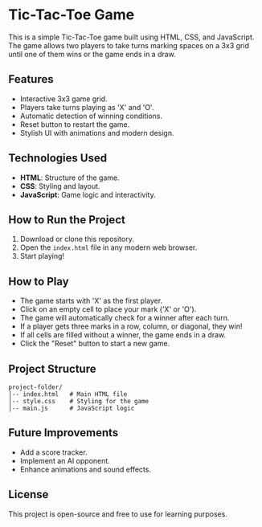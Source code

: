 # Tic-Tac-Toe Game

This is a simple Tic-Tac-Toe game built using HTML, CSS, and JavaScript. The game allows two players to take turns marking spaces on a 3x3 grid until one of them wins or the game ends in a draw.

## Features
- Interactive 3x3 game grid.
- Players take turns playing as 'X' and 'O'.
- Automatic detection of winning conditions.
- Reset button to restart the game.
- Stylish UI with animations and modern design.

## Technologies Used
- **HTML**: Structure of the game.
- **CSS**: Styling and layout.
- **JavaScript**: Game logic and interactivity.

## How to Run the Project
1. Download or clone this repository.
2. Open the `index.html` file in any modern web browser.
3. Start playing!

## How to Play
- The game starts with 'X' as the first player.
- Click on an empty cell to place your mark ('X' or 'O').
- The game will automatically check for a winner after each turn.
- If a player gets three marks in a row, column, or diagonal, they win!
- If all cells are filled without a winner, the game ends in a draw.
- Click the "Reset" button to start a new game.

## Project Structure
```
project-folder/
│-- index.html   # Main HTML file
│-- style.css    # Styling for the game
│-- main.js      # JavaScript logic
```

## Future Improvements
- Add a score tracker.
- Implement an AI opponent.
- Enhance animations and sound effects.

## License
This project is open-source and free to use for learning purposes.

